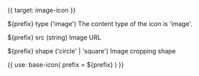 {{ target: image-icon }}

${prefix} type ('image')
The content type of the icon is 'image'.

${prefix} src (string)
Image URL

${prefix} shape ('circle' | 'square')
Image cropping shape

{{ use: base-icon(
    prefix = ${prefix}
) }}